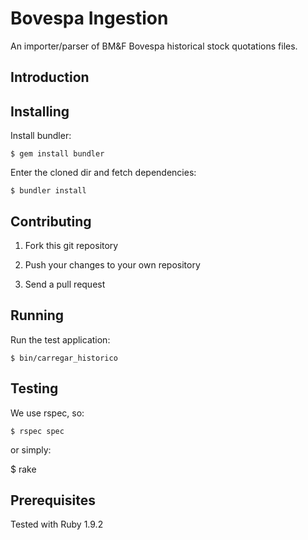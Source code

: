 Bovespa Ingestion
=============

An importer/parser of BM&F Bovespa historical stock quotations files.

Introduction
------------

Installing
----------

Install bundler:

	$ gem install bundler

Enter the cloned dir and fetch dependencies:

	$ bundler install

Contributing
------------

1) Fork this git repository

2) Push your changes to your own repository

3) Send a pull request

Running
-------

Run the test application:

	$ bin/carregar_historico
	
Testing
-------

We use rspec, so:

	$ rspec spec

or simply:

  $ rake

Prerequisites
-------------

Tested with Ruby 1.9.2

